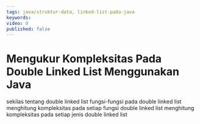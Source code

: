 ```yaml
---
tags: java/struktur-data, linked-list-pada-java
keywords: 
video: 0
published: false
---
```

# Mengukur Kompleksitas Pada Double Linked List Menggunakan Java

sekilas tentang double linked list
fungsi-fungsi pada double linked list
menghitung kompleksitas pada setiap fungsi double linked list
menghitung kompleksitas pada setiap jenis double linked list